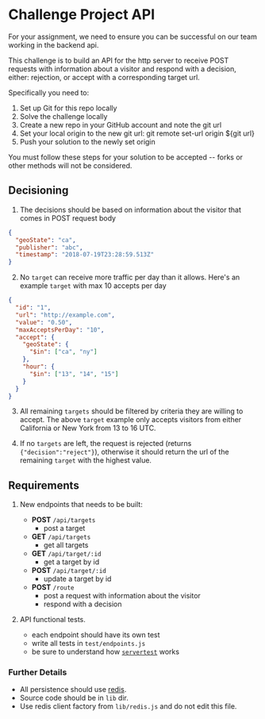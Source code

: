 # Challenge Project API

For your assignment, we need to ensure you can be successful on our team working in the backend api.

This challenge is to build an API for the http server to receive POST requests with information about a visitor and respond with a decision, either: rejection, or accept with a corresponding target url.

Specifically you need to:

1. Set up Git for this repo locally
2. Solve the challenge locally
3. Create a new repo in your GitHub account and note the git url
4. Set your local origin to the new git url: git remote set-url origin ${git url}
5. Push your solution to the newly set origin

You must follow these steps for your solution to be accepted -- forks or other methods will not be considered.

## Decisioning

1. The decisions should be based on information about the visitor that comes in POST request body

```json
{
  "geoState": "ca",
  "publisher": "abc",
  "timestamp": "2018-07-19T23:28:59.513Z"
}
```

2. No `target` can receive more traffic per day than it allows. Here's an example `target` with max 10 accepts per day

```json
{
  "id": "1",
  "url": "http://example.com",
  "value": "0.50",
  "maxAcceptsPerDay": "10",
  "accept": {
    "geoState": {
      "$in": ["ca", "ny"]
    },
    "hour": {
      "$in": ["13", "14", "15"]
    }
  }
}
```

3. All remaining `targets` should be filtered by criteria they are willing to accept. The above `target` example only accepts visitors from either California or New York from 13 to 16 UTC.

4. If no `targets` are left, the request is rejected (returns `{"decision":"reject"}`), otherwise it should return the url of the remaining `target` with the highest value.

## Requirements

1. New endpoints that needs to be built:

   - **POST** `/api/targets`
     - post a target
   - **GET** `/api/targets`
     - get all targets
   - **GET** `/api/target/:id`
     - get a target by id
   - **POST** `/api/target/:id`
     - update a target by id
   - **POST** `/route`
     - post a request with information about the visitor
     - respond with a decision

2. API functional tests.
   - each endpoint should have its own test
   - write all tests in `test/endpoints.js`
   - be sure to understand how [`servertest`](https://github.com/rvagg/servertest) works

### Further Details

- All persistence should use [redis](http://redis.io).
- Source code should be in `lib` dir.
- Use redis client factory from `lib/redis.js` and do not edit this file.
